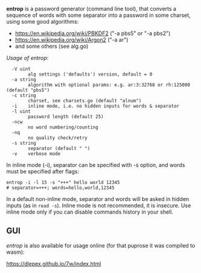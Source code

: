 **entrop** is a password generator (command line tool), that converts a sequence of words with some separator into
a password in some charset, using some good algorithms:
- https://en.wikipedia.org/wiki/PBKDF2 ("-a pbs5" or "-a pbs2")
- https://en.wikipedia.org/wiki/Argon2 ("-a ar")
- and some others (see alg.go)

_Usage of entrop_:
```
  -V uint
        alg settings ('defaults') version, default = 0
  -a string
        algorithm with optional params: e.g. ar:3:32768 or rh:125000 (default "pbs5")
  -c string
        charset, see charsets.go (default "alnum")
  -i    inline mode, i.e. no hidden inputs for words & separator
  -l uint
        password length (default 25)
  -ncw
        no word numbering/counting
  -nq
        no quality check/retry
  -s string
        separator (default " ")
  -v    verbose mode
```

In inline mode (-i), separator can be specified with -s option, and words must be specified after flags:
```
entrop -i -l 15 -s "+++" hello world 12345
# separator=+++; words=hello,world,12345
```
In a default non-inline mode, separator and words will be asked in hidden inputs (as in `read -s`).
Inline mode is not recommended, it is insecure. Use inline mode only if you can disable commands history in your shell.


## GUI

*entrop* is also available for usage online (for that puprose it was compiled to wasm):

https://dlepex.github.io/7w/index.html
